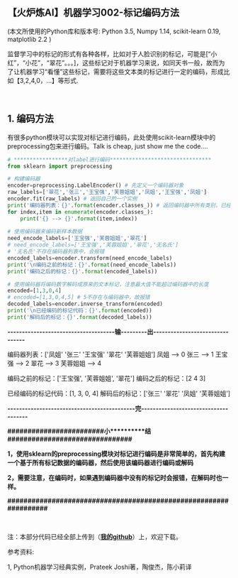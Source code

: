 【火炉炼AI】机器学习002-标记编码方法
-

(本文所使用的Python库和版本号: Python 3.5, Numpy 1.14, scikit-learn 0.19, matplotlib 2.2 )

监督学习中的标记的形式有各种各样，比如对于人脸识别的标记，可能是[“小红”，“小花”，“翠花”。。。]，这些标记对于机器学习来说，如同天书一般，故而为了让机器学习“看懂”这些标记，需要将这些文本类的标记进行一定的编码，形成比如【3,2,4,0，…】等形式.

<br/>

## 1. 编码方法

有很多python模块可以实现对标记进行编码，此处使用scikit-learn模块中的preprocessing包来进行编码。Talk is cheap, just show me the code….

```Python
# *****************对label进行编码********************************
from sklearn import preprocessing

# 构建编码器
encoder=preprocessing.LabelEncoder() # 先定义一个编码器对象
raw_labels=['翠花','张三','王宝强','芙蓉姐姐','凤姐','王宝强','凤姐']
encoder.fit(raw_labels) # 返回自己的一个实例
print('编码器列表：{}'.format(encoder.classes_)) # 返回编码器中所有类别，已经排除了重复项
for index,item in enumerate(encoder.classes_):
    print('{} --> {}'.format(item,index))
    
# 使用编码器来编码新样本数据
need_encode_labels=['王宝强','芙蓉姐姐','翠花']
# need_encode_labels=['王宝强','芙蓉姐姐','翠花','无名氏'] 
# '无名氏'不存在编码器列表中，会报错
encoded_labels=encoder.transform(need_encode_labels)
print('\n编码之前的标记：{}'.format(need_encode_labels))
print('编码之后的标记：{}'.format(encoded_labels))

# 使用编码器将编码数字解码成原来的文本标记，注意最大值不能超过编码器中的长度
encoded=[1,3,0,4]
# encoded=[1,3,0,4,5] # 5不存在与编码器中，故报错
decoded_labels=encoder.inverse_transform(encoded)
print('\n已经编码的标记代码：{}'.format(encoded))
print('解码后的标记：{}'.format(decoded_labels))
```

**-------------------------------------输---------出--------------------------------**

编码器列表：['凤姐' '张三' '王宝强' '翠花' '芙蓉姐姐']
凤姐 --> 0
张三 --> 1
王宝强 --> 2
翠花 --> 3
芙蓉姐姐 --> 4

编码之前的标记：['王宝强', '芙蓉姐姐', '翠花']
编码之后的标记：[2 4 3]

已经编码的标记代码：[1, 3, 0, 4]
解码后的标记：['张三' '翠花' '凤姐' '芙蓉姐姐']

**--------------------------------------------完-------------------------------------**



**\#\#\#\#\#\#\#\#\#\#\#\#\#\#\#\#\#\#\#\#\#\#\#\#小\*\*\*\*\*\*\*\*\*\*结\#\#\#\#\#\#\#\#\#\#\#\#\#\#\#\#\#\#\#\#\#\#\#\#\#\#\#\#\#\#\#**

**1，使用sklearn的preprocessing模块对标记进行编码是非常简单的，首先构建一个基于所有标记数据的编码器，然后使用该编码器进行编码或解码**

**2，需要注意，在编码时，如果遇到编码器中没有的标记时会报错，在解码时也一样。**

**\#\#\#\#\#\#\#\#\#\#\#\#\#\#\#\#\#\#\#\#\#\#\#\#\#\#\#\#\#\#\#\#\#\#\#\#\#\#\#\#\#\#\#\#\#\#\#\#\#\#\#\#\#\#\#\#\#\#\#\#\#\#\#\#\#**

<br/>

注：本部分代码已经全部上传到（[**我的github**](https://github.com/RayDean/MachineLearning)）上，欢迎下载。



参考资料:

1, Python机器学习经典实例，Prateek Joshi著，陶俊杰，陈小莉译